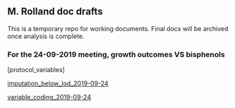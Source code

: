 ## M. Rolland doc drafts

This is a temporary repo for working documents. Final docs will be archived once analysis is complete.

### For the 24-09-2019 meeting, growth outcomes VS bisphenols

[protocol_variables]

[imputation_below_lod_2019-09-24](docs/imputation_below_lod_2019-09-24.html)

[variable_coding_2019-09-24](docs/variable_coding_2019-09-24.html)
